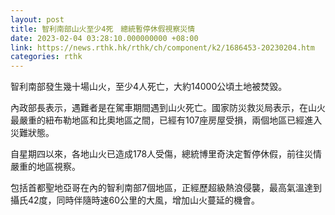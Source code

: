 ```yaml
---
layout: post
title: 智利南部山火至少4死　總統暫停休假視察災情
date: 2023-02-04 03:28:10.000000000 +08:00
link: https://news.rthk.hk/rthk/ch/component/k2/1686453-20230204.htm
categories: rthk
---
```


智利南部發生幾十場山火，至少4人死亡，大約14000公頃土地被焚毀。

內政部長表示，遇難者是在駕車期間遇到山火死亡。國家防災救災局表示，在山火最嚴重的紐布勒地區和比奧地區之間，已經有107座房屋受損，兩個地區已經進入災難狀態。

自星期四以來，各地山火已造成178人受傷，總統博里奇決定暫停休假，前往災情嚴重的地區視察。

包括首都聖地亞哥在內的智利南部7個地區，正經歷超級熱浪侵襲，最高氣溫達到攝氏42度，同時伴隨時速60公里的大風，增加山火蔓延的機會。
